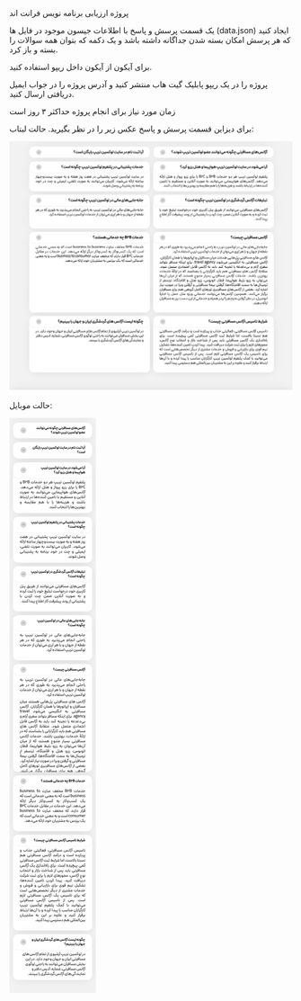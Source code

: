 پروژه ارزیابی برنامه نویس فرانت اند

یک قسمت پرسش و پاسخ با اطلاعات جیسون موجود در فایل ها (data.json) ایجاد کنید که هر پرسش امکان بسته شدن جداگانه داشته باشد و یک دکمه که بتوان همه سوالات را بسته و باز کرد.

برای آیکون از آیکون داخل ریپو استفاده کنید.

پروژه را در یک ریپو پابلیک گیت هاب منتشر کنید و آدرس پروژه را در جواب ایمیل دریافتی ارسال کنید.

زمان مورد نیاز برای انجام پروژه حداکثر ۳ روز است


برای دیزاین قسمت پرسش و پاسخ عکس زیر را در نظر بگیرید.
حالت لبتاب:

![alt text](https://raw.githubusercontent.com/erfank245/frontend-project/main/q%26a.jpg)

حالت موبایل:

![alt text](https://raw.githubusercontent.com/erfank245/frontend-project/main/q%26amobile.jpg)
